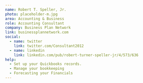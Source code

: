 ```yaml
---
name: Robert T. Speller, Jr.
photo: placeholder-m.jpg
area: Accounting & Business
role: Accounting Consultant
company: Business Plan Network
link: businessplannetwork.com
social:
  - name: twitter
    link: twitter.com/Consultant2012
  - name: linkedin
    link: linkedin.com/pub/robert-turner-speller-jr/4/573/636
help:
  - Set up your Quickbooks records.
  - Manage your bookkeeping
  - Forecasting your Financials
---
```

